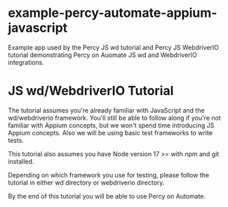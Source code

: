 # example-percy-automate-appium-javascript

Example app used by the Percy JS wd tutorial and Percy JS WebdriverIO tutorial demonstrating Percy on Auomate JS wd and WebdriverIO integrations.


# JS wd/WebdriverIO Tutorial
The tutorial assumes you're already familiar with JavaScript and the wd/webdriverio framework. You'll still be able to follow along if you're not familiar with Appium concepts, but we won't spend time introducing JS Appium concepts. Also we will be using basic test frameworks to write tests.

This tutorial also assumes you have Node version 17 >= with npm and git installed.

Depending on which framework you use for testing, please follow the tutorial in either wd directory or webdriverio directory.

By the end of this tutorial you will be able to use Percy on Automate.
